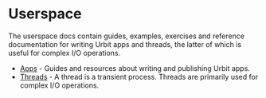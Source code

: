 # Userspace

The userspace docs contain guides, examples, exercises and reference documentation for writing Urbit apps and threads, the latter of which is useful for complex I/O operations.

- [Apps](apps) - Guides and resources about writing and publishing Urbit apps.
- [Threads](threads) - A thread is a transient process. Threads are primarily used for complex I/O operations.

